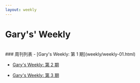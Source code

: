 ```yaml
---
layout: weekly
---
```


# Gary's' Weekly
<br/>
### 周刊列表
- [Gary's Weekly: 第 1 期](weekly/weekly-01.html)

- [Gary's Weekly: 第 2 期](weekly/weekly-02.html)  

- [Gary's Weekly: 第 3 期](weekly/weekly-03.html)